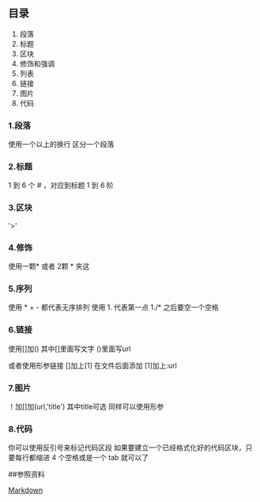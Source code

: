 ## 目录
1. 段落
2. 标题
3. 区块
4. 修饰和强调
5. 列表
6. 链接
7. 图片
8. 代码


### 1.段落
  使用一个以上的换行 区分一个段落


### 2.标题
  1 到 6 个 # ，对应到标题 1 到 6 阶


### 3.区块
  '>'

### 4.修饰
  使用一颗* 或者 2颗 * 夹这

### 5.序列
  使用 * + - 都代表无序排列
  使用 1.  代表第一点
  1./* 之后要空一个空格

### 6.链接
  使用[]加()  其中[]里面写文字  ()里面写url


  或者使用形参链接 []加上[1]
  在文件后面添加
  [1]加上:url

### 7.图片
  ！加[]加(url,'title')  其中title可选
  同样可以使用形参


### 8.代码

  你可以使用反引号来标记代码区段
  如果要建立一个已经格式化好的代码区块，只要每行都缩进 4 个空格或是一个 tab 就可以了


##参照资料

  [Markdown](http://wowubuntu.com/markdown/basic.html)

